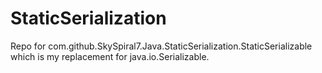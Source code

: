 StaticSerialization
===================
Repo for com.github.SkySpiral7.Java.StaticSerialization.StaticSerializable which is my replacement for java.io.Serializable.
